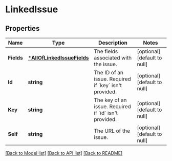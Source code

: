 # LinkedIssue

## Properties
Name | Type | Description | Notes
------------ | ------------- | ------------- | -------------
**Fields** | [***AllOfLinkedIssueFields**](AllOfLinkedIssueFields.md) | The fields associated with the issue. | [optional] [default to null]
**Id** | **string** | The ID of an issue. Required if &#x60;key&#x60; isn&#x27;t provided. | [optional] [default to null]
**Key** | **string** | The key of an issue. Required if &#x60;id&#x60; isn&#x27;t provided. | [optional] [default to null]
**Self** | **string** | The URL of the issue. | [optional] [default to null]

[[Back to Model list]](../README.md#documentation-for-models) [[Back to API list]](../README.md#documentation-for-api-endpoints) [[Back to README]](../README.md)

